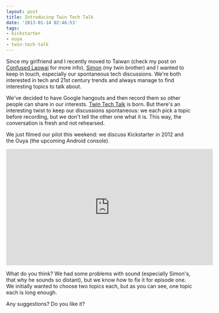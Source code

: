 ```yaml
---
layout: post
title: Introducing Twin Tech Talk
date: '2013-01-14 02:46:53'
tags:
- kickstarter
- ouya
- twin-tech-talk
---
```


Since my girlfriend and I recently moved to Taiwan (check my post on <a href="http://confusedlaowai.com/2013/01/taiwan/">Confused Laowai</a> for more info), <a href="http://simondlr.com">Simon</a> (my twin brother) and I wanted to keep in touch, especially our spontaneous tech discussions. We're both interested in tech and 21st century trends and always manage to find interesting topics to talk about.

We've decided to have Google hangouts and then record them so other people can share in our interests. <a href="http://www.youtube.com/user/TwinTechTalk">Twin Tech Talk</a> is born. But there's an interesting twist to keep our discussions spontaneous: we each pick a topic before recording, but we don't tell the other one what it is. This way, the conversation is fresh and not rehearsed.

We just filmed our pilot this weekend: we discuss Kickstarter in 2012 and the Ouya (the upcoming Android console).

<div align="center"><iframe width="560" height="315" src="http://www.youtube.com/embed/aoud4TuBE-I" frameborder="0" allowfullscreen></iframe></div>

What do you think? We had some problems with sound (especially Simon's, that why he sounds so distant), but we know how to fix it for episode one. We initially wanted to choose two topics each, but as you can see, one topic each is long enough.

Any suggestions? Do you like it?